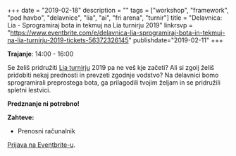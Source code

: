 +++
date = "2019-02-18"
description = ""
tags = ["workshop", "framework", "pod havbo", "delavnice", "lia", "ai", "fri arena", "turnir"]
title = "Delavnica: Lia - Sprogramiraj bota in tekmuj na Lia turnirju 2019"
linkrsvp = "https://www.eventbrite.com/e/delavnica-lia-sprogramiraj-bota-in-tekmuj-na-lia-turnirju-2019-tickets-56372326145"
publishdate="2019-02-11"
+++

**Trajanje**: 14:00 - 16:00

Se želiš pridružiti [Lia turnirju](https://www.liagame.com/tournament) 2019 pa ne veš kje začeti? 
Ali si zgolj želiš pridobiti nekaj prednosti in prevzeti zgodnje vodstvo? 
Na delavnici bomo sprogramirali preprostega bota, ga prilagodili tvojim željam in se pridružili spletni lestvici.

<!--more-->

**Predznanje ni potrebno!**

**Zahteve:**

- Prenosni računalnik

[Prijava na Eventbrite-u](https://www.eventbrite.com/e/delavnica-lia-sprogramiraj-bota-in-tekmuj-na-lia-turnirju-2019-tickets-56372326145).

